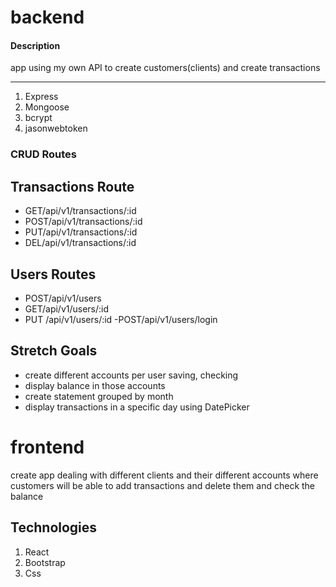 # backend

#### Description
 app using my own API to create customers(clients) 
 and create transactions
***

1. Express
2. Mongoose
3. bcrypt
4. jasonwebtoken

### CRUD Routes
## Transactions Route
- GET/api/v1/transactions/:id 
- POST/api/v1/transactions/:id
- PUT/api/v1/transactions/:id
- DEL/api/v1/transactions/:id

## Users Routes
- POST/api/v1/users
- GET/api/v1/users/:id
- PUT /api/v1/users/:id
-POST/api/v1/users/login

## Stretch Goals
- create different accounts per user saving, checking 
- display balance in those accounts
- create statement grouped by month
- display transactions in a specific day using DatePicker
# frontend
create app dealing with different clients and their different accounts where customers will be able to add transactions and delete them and check the balance 
## Technologies
1. React
2. Bootstrap
3. Css

